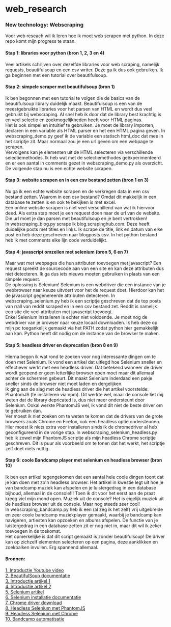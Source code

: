 # web_research

### New technology: Webscraping
Voor web reseach wil ik leren hoe ik moet web scrapen met python. In deze repo komt mijn progress te staan.

#### Stap 1: libraries voor python (bron 1, 2, 3 en 4)
Veel artikels schrijven over dezelfde libraries voor web scraping, namelijk requests, beautifulsoup en een csv writer. Deze ga ik dus ook gebruiken. Ik ga beginnen met een tutorial over beautifulsoup.

#### Stap 2: simpele scraper met beautifulsoup (bron 1)
Ik ben begonnen met een tutorial te volgen die de basics van de beautifulsoup library duidelijk maakt. Beautifulsoup is een van de meestgebruikte libraries voor het parsen van HTML en wordt dus veel gebruikt bij webscraping. Al snel heb ik door dat de library best krachtig is en veel selectie en zoekmogelijkheden heeft voor HTML paginas. \
Het is ook simpel en intuitief te gebruiken. Je moet de library importen, declaren in een variable als HTML parser en het een HTML pagina geven. In webscraping_demo.py geef ik de variable een statisch html_doc dat mee in het scriptje zit. Maar normaal zou je een url geven om een webpage te scrapen. \
Vervolgens kan je elementen uit de HTML selecteren via verschillende selectiemethodes. Ik heb wat met de selectiemethodes geëxperimenteerd en er een aantal in comments gezet in webscraping_demo.py als overzicht. De volgende stap nu is een echte website scrapen.

#### Stap 3: website scrapen en in een csv bestand zetten (bron 1 en 3)
Nu ga ik een echte website scrapen en de verkregen data in een csv bestand zetten. Waarom in een csv bestand? Omdat dit makkelijk in een database te zetten is en ook te bekijken is met excel. \
Een online website scrapen is niet veel verschillend van wat ik hiervoor deed. Als extra stap moet je een request doen naar de url van de website. Die url moet je dan parsen met beautifulsoup en je bent vertrokken! \
In webscraping_blog.py scrape ik blog.scrapinghub.com. Deze heeft duidelijke posts met titles en links. Ik scrape de title, link en datum van elke post en heb deze geschreven naar blogposts.csv. In het python bestand heb ik met comments elke lijn code verduidelijkt.

#### Stap 4: javascript omzeilen met selenium (bron 5, 6 en 7)
Maar wat met webpages die hun attributen toevoegen met javascript? Een request spreekt de sourcecode aan van een site en kan deze attributen dus niet detecteren. Ik ga dus iets nieuws moeten gebruiken in plaats van een simpele request. \
De oplossing is Selenium! Selenium is een webdriver die een instance van je webbrowser naar keuze uitvoert voor het de request doet. Hierdoor kan het de javascript gegenereerde attributen detecteren. In webscraping_selenium.py heb ik een scriptje geschreven dat de top posts van r/all van reddit scraped en in een csv bestand zet. Reddit is namelijk een site die veel attributen met javascript toevoegt. \
Enkel Selenium installeren is echter niet voldoende. Je moet nog de webdriver van je browser naar keuze locaal downloaden. Ik heb deze op mijn pc toegankelijk gemaakt via het PATH zodat python hier gemakkelijk aan kan. Python heeft dit nodig om de instance van de browser te maken.

#### Stap 5: headless driver en deprecation (bron 8 en 9)
Hierna begon ik wat rond te zoeken voor nog interessante dingen om te doen met Selenium. Ik vond een artikel dat uitlegd hoe Selenium sneller en effectiever werkt met een headless driver. Dat betekend wanneer de driver wordt geopend er geen letterlijke browser open moet maar dit allemaal achter de schermen gebeurt. Dit maakt Selenium inderdaad een pakje sneller sinds de browser niet moet laden en dergelijken. \
Ik ging aan de slag met de headless driver die het artikel voorstelde: PhantomJS (te installeren via npm). Dit werkte wel, maar de console liet mij weten dat de library depricated is, dus niet meer ondersteunt door Selenium. Ookal werkte PhantomJS wel, ik vond dit niet de beste driver om te gebruiken dan. \
Ver moest ik niet zoeken om te weten te komen dat de drivers van de grote browsers zoals Chrome en Firefox, ook een headless optie ondersteunen. Hier moest ik niets extra voor installeren sinds ik de chromedriver al heb geconfigureerd in de vorige stap. In webscraping_selenium_headless.py heb ik zowel mijn PhantomJS scriptje als mijn headless Chrome scriptje geschreven. Dit is puur als voorbeeld om te tonen dat het werkt, het scriptje zelf doet niets nuttig.

#### Stap 6: coole Bandcamp player met selenium en headless browser (bron 10)
Ik ben een artikel tegengekomen dat een aantal hele coole dingen toont dat je kan doen met zo'n headless browser. Het artikel in kwestie legt uit hoe je van bandcamp muziek kan afspelen en je luistergedrag in een database bijhoud, allemaal in de console!!! Toen ik dit voor het eerst aan de praat kreeg viel mijn mond open. Muziek uit de console? Het is eigelijk muziek uit de headless browser uit de console. Maar nog steeds zeer cool! \
In webscraping_bandcamp.py heb ik een (al zeg ik het zelf) vrij uitgebreide en zeer coole bandcamp muziekplayer gemaakt, waarbij je bandcamp kan navigeren, artiesten kan opzoeken en albums afspelen. De functie van je luistergedrag in een database zetten zit er nog niet in, maar dit wil ik zeker toevoegen in de toekomst. \
Het opmerkelijke is dat dit script gemaakt is zonder beautifulsoup! De driver kan op zichzelf elementen selecteren op een pagina, deze aanklikken en zoekbalken invullen. Erg spannend allemaal.

#### Bronnen:
[1. Introductie Youtube video](https://www.youtube.com/watch?v=4UcqECQe5Kc) \
[2. BeautifulSoup documentatie](https://www.crummy.com/software/BeautifulSoup/bs4/doc/) \
[3. Introductie artikel 1](https://towardsdatascience.com/an-introduction-to-web-scraping-with-python-bc9563fe8860) \
[4. Introductie artikel 2](https://realpython.com/python-web-scraping-practical-introduction/) \
[5. Selenium artikel](https://enginebai.com/2017/04/12/advanced-web-scraping-in-python/) \
[6. Selenium installatie documentatie](https://selenium-python.readthedocs.io/installation.html) \
[7. Chrome driver download](https://sites.google.com/a/chromium.org/chromedriver/downloads) \
[8. Headless Selenium met PhantomJS](https://realpython.com/headless-selenium-testing-with-python-and-phantomjs/) \
[9. Headless Selenium met Chrome](https://stackoverflow.com/questions/48537028/selenium-how-to-use-headless-chrome-on-aws) \
[10. Bandcamp automatisatie](https://realpython.com/modern-web-automation-with-python-and-selenium/)
